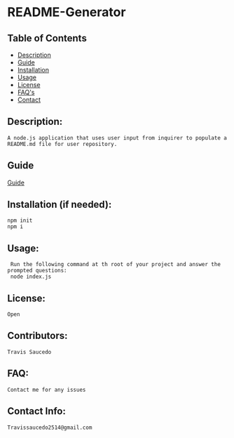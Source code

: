 # README-Generator

## Table of Contents

- [Description](#description)
- [Guide](#guide)
- [Installation](#installation)
- [Usage](#usage)
- [License](#license)
- [FAQ's](#faq)
- [Contact](#contact)

## Description:

    A node.js application that uses user input from inquirer to populate a README.md file for user repository.

## Guide

[Guide](https://drive.google.com/file/d/1JXVW8rf3uxyNc80iFn40-KyngzJTVJn7/view)

## Installation (if needed):

    npm init
    npm i

## Usage:

     Run the following command at th root of your project and answer the prompted questions:
     node index.js

## License:

    Open

## Contributors:

    Travis Saucedo

## FAQ:

    Contact me for any issues

## Contact Info:

    Travissaucedo2514@gmail.com
